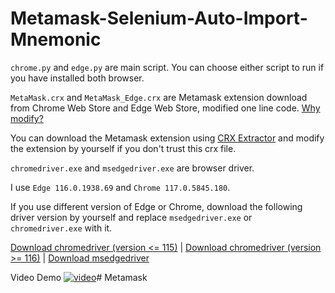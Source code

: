 # Metamask-Selenium-Auto-Import-Mnemonic
`chrome.py` and `edge.py` are main script. You can choose either script to run if you have installed both browser.

`MetaMask.crx` and `MetaMask_Edge.crx` are Metamask extension download from Chrome Web Store and Edge Web Store, modified one line code. [Why modify?](https://github.com/LavaMoat/LavaMoat/pull/360#issuecomment-1547271080)

You can download the Metamask extension using [CRX Extractor](https://chrome.google.com/webstore/detail/crx-extractordownloader/ajkhmmldknmfjnmeedkbkkojgobmljda) and modify the extension by yourself if you don't trust this crx file.

`chromedriver.exe` and `msedgedriver.exe` are browser driver.

I use `Edge 116.0.1938.69` and `Chrome 117.0.5845.180`.

If you use different version of Edge or Chrome, download the following driver version by yourself and replace `msedgedriver.exe` or `chromedriver.exe` with it.

[Download chromedriver (version <= 115)](https://chromedriver.chromium.org/downloads) | [Download chromedriver (version >= 116)](https://googlechromelabs.github.io/chrome-for-testing/#stable) | [Download msedgedriver](https://developer.microsoft.com/en-us/microsoft-edge/tools/webdriver/)

Video Demo
[![video](https://img.youtube.com/vi/BEqc2wEX3iY/maxresdefault.jpg)](https://www.youtube.com/watch?v=BEqc2wEX3iY)#   M e t a m a s k  
 